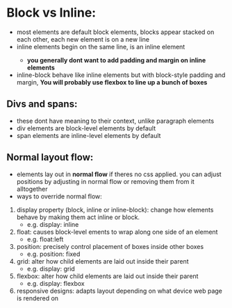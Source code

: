 # Block vs Inline:
- most elements are default block elements, blocks appear stacked on each other, each new element is on a new line
- inline elements begin on the same line, <a> is an inline element
    - **you generally dont want to add padding and margin on inline elements**
- inline-block behave like inline elements but with block-style padding and margin, **You will probably use flexbox to line up a bunch of boxes**

## Divs and spans:
- these dont have meaning to their context, unlike paragraph elements
- div elements are block-level elements by default
- span elements are inline-level elements by default


## Normal layout flow:
- elements lay out in **normal flow** if theres no css applied. you can adjust positions by adjusting in normal flow or removing them from it alltogether
- ways to override normal flow:
1) display property (block, inline or inline-block): change how elements behave by making them act inline or block. 
    - e.g. display: inline
2) float: causes block-level ements to wrap along one side of an element
    - e.g. float:left
3) position: precisely control placement of boxes inside other boxes
    - e.g. position: fixed
4) grid: alter how child elements are laid out inside their parent
    - e.g. display: grid
5) flexbox: alter how child elements are laid out inside their parent
    - e.g. display: flexbox
6) responsive designs: adapts layout depending on what device web page is rendered on
